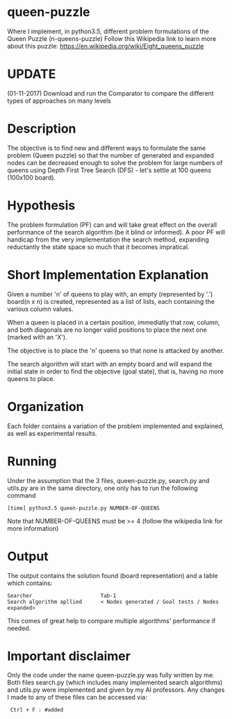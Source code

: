 # queen-puzzle
Where I implement, in python3.5, different problem formulations of the Queen Puzzle (n-queens-puzzle)
Follow this Wikipedia link to learn more about this puzzle: https://en.wikipedia.org/wiki/Eight_queens_puzzle

# UPDATE 
(01-11-2017)
  Download and run the Comparator to compare the different types of approaches on many levels


# Description
The objective is to find new and different ways to formulate the same problem (Queen puzzle) so that the number of generated and expanded nodes can be decreased enough to solve the problem for large numbers of queens using Depth First Tree Search (DFS) - let's settle at 100 queens (100x100 board).

# Hypothesis
The problem formulation (PF) can and will take great effect on the overall performance of the search algorithm (be it blind or informed). A poor PF will handicap from the very implementation the search method, expanding reductantly the state space so much that it becomes impratical.

# Short Implementation Explanation

  Given a number 'n' of queens to play with, an empty (represented by '.') board(n x n) is created, represented as a list
  of lists, each containing the various column values.

  When a queen is placed in a certain position, immediatly that row, column, and both diagonals are no longer valid
  positions to place the next one (marked with an 'X').

  The objective is to place the 'n' queens so that none is attacked by another.

  The search algorithm will start with an empty board and will expand the initial state in order to find the
  objective (goal state), that is, having no more queens to place.

# Organization
Each folder contains a variation of the problem implemented and explained, as well as experimental results.

# Running
Under the assumption that the 3 files, queen-puzzle.py, search.py and utils.py are in the same directory, one only has to run the following command

    [time] python3.5 queen-puzzle.py NUMBER-OF-QUEENS

Note that NUMBER-OF-QUEENS must be >= 4 (follow the wikipedia link for more information)
    
# Output
The output contains the solution found (board representation) and a table which contains:

    Searcher                      Tab-1
    Search algorithm apllied      < Nodes generated / Goal tests / Nodes expanded>

This comes of great help to compare multiple algorithms' performance if needed.

# Important disclaimer
Only the code under the name queen-puzzle.py was fully written by me.
Both files search.py (which includes many implemented search algorithms) and utils.py were implemented and given by my AI professors. Any changes I made to any of these files can be accessed via:

     Ctrl + F : #added
